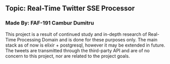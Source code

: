 ## Topic: Real-Time Twitter SSE Processor
### Made By: FAF-191 Cambur Dumitru

This project is a result of continued study and in-depth research of Real-Time Processing Domain and is done for these purposes only. The main stack as of now is elixir + postgresql, however it may be extended in future. The tweets are transmitted through the third-party API and are of no concern to this project, nor are related to the project goals. 

